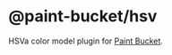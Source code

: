 # @paint-bucket/hsv

HSVa color model plugin for [Paint Bucket](https://github.com/smikhalevski/paint-bucket/).
